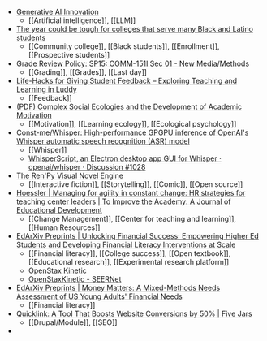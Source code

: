 - [Generative AI Innovation](https://www.cs.cmu.edu/generative-ai/index)
	- [[Artificial intelligence]], [[LLM]]
- [The year could be tough for colleges that serve many Black and Latino students](https://www.insidehighered.com/news/admissions/2023/05/22/students-who-arent-coming)
	- [[Community college]], [[Black students]], [[Enrollment]], [[Prospective students]]
- [Grade Review Policy: SP15: COMM-151I Sec 01 - New Media/Methods](https://sjsu.instructure.com/courses/1139558/pages/grade-review-policy)
	- [[Grading]], [[Grades]], [[Last day]]
- [Life-Hacks for Giving Student Feedback – Exploring Teaching and Learning in Luddy](https://blogs.iu.edu/luddyteach/2023/03/28/life-hacks-for-giving-student-feedback/)
	- [[Feedback]]
- [(PDF) Complex Social Ecologies and the Development of Academic Motivation](https://www.researchgate.net/publication/365698977_Complex_Social_Ecologies_and_the_Development_of_Academic_Motivation)
	- [[Motivation]], [[Learning ecology]], [[Ecological psychology]]
- [Const-me/Whisper: High-performance GPGPU inference of OpenAI's Whisper automatic speech recognition (ASR) model](https://github.com/Const-me/Whisper)
	- [[Whisper]]
	- [WhisperScript, an Electron desktop app GUI for Whisper · openai/whisper · Discussion #1028](https://github.com/openai/whisper/discussions/1028)
- [The Ren'Py Visual Novel Engine](https://www.renpy.org/)
	- [[Interactive fiction]], [[Storytelling]], [[Comic]], [[Open source]]
- [Hoessler | Managing for agility in constant change: HR strategies for teaching center leaders | To Improve the Academy: A Journal of Educational Development](https://journals.publishing.umich.edu/tia/article/id/2092/)
	- [[Change Management]], [[Center for teaching and learning]], [[Human Resources]]
- [EdArXiv Preprints | Unlocking Financial Success: Empowering Higher Ed Students and Developing Financial Literacy Interventions at Scale](https://edarxiv.org/74djc/)
	- [[Financial literacy]], [[College success]], [[Open textbook]], [[Educational research]], [[Experimental research platform]]
	- [OpenStax Kinetic](https://openstax.org/kinetic)
	- [OpenStaxKinetic - SEERNet](https://seernet.org/platforms/openstax/)
- [EdArXiv Preprints | Money Matters: A Mixed-Methods Needs Assessment of US Young Adults' Financial Needs](https://edarxiv.org/khtfu/)
	- [[Financial literacy]]
- [Quicklink: A Tool That Boosts Website Conversions by 50% | Five Jars](https://fivejars.com/blog/quicklink-tool-boosts-website-conversions-50)
	- [[Drupal/Module]], [[SEO]]
-